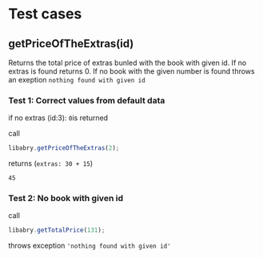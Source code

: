 # Test cases

## **getPriceOfTheExtras(id)**

Returns the total price of extras bunled with the book with given id.
If no extras is found returns 0.
If no book with the given number is found throws an exeption `nothing found with given id`

### Test 1: Correct values from default data

if no extras (id:3): `0`is returned

call

```js
libabry.getPriceOfTheExtras(2);
```

returns
(`extras: 30 + 15`)

`45`

### Test 2: No book with given id

call

```js
libabry.getTotalPrice(131);
```

throws exception
`'nothing found with given id'`
